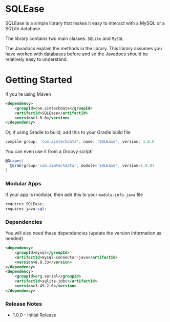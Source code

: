 #  SQLEase

SQLEase is a simple library that makes it easy to interact with a MySQL or a SQLite database.


The library contains two main classes: `SQLite` and `MySQL`

The Javadocs explain the methods in the library. This library assumes you have worked with databases before and so the Javadocs should be relatively easy to understand.

# Getting Started

If you're using Maven

```xml
<dependency>
    <groupId>com.simtechdata</groupId>
    <artifactId>SQLEase</artifactId>
    <version>1.0.0</version>
</dependency>
```

Or, if using Gradle to build, add this to your Gradle build file

```groovy
compile group: 'com.simtechdata', name: 'SQLEase', version: 1.0.0
```

You can even use it from a Groovy script!

``` Groovy
@Grapes(
  @Grab(group='com.simtechdata', module='SQLEase', version=1.0.0)
)
```

### Modular Apps
If your app is modular, then add this to your `module-info.java` file

``` Java
requires SQLEase;
requires java.sql;
```

### Dependencies
You will also need these dependencies (update the version information as needed)

``` XML
<dependency>
    <groupId>mysql</groupId>
    <artifactId>mysql-connector-java</artifactId>
    <version>8.0.33</version>
</dependency>
<dependency>
    <groupId>org.xerial</groupId>
    <artifactId>sqlite-jdbc</artifactId>
    <version>3.45.2.0</version>
</dependency>
```


### Release Notes

* 1.0.0 - Initial Release
